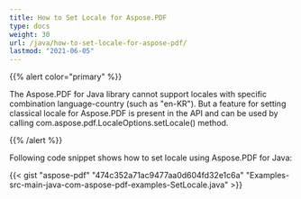 ```yaml
---
title: How to Set Locale for Aspose.PDF
type: docs
weight: 30
url: /java/how-to-set-locale-for-aspose-pdf/
lastmod: "2021-06-05"
---
```


{{% alert color="primary" %}}

The Aspose.PDF for Java library cannot support locales with specific combination language-country (such as "en-KR"). But a feature for setting classical locale for Aspose.PDF is present in the API and can be used by calling com.aspose.pdf.LocaleOptions.setLocale() method.

{{% /alert %}}

Following code snippet shows how to set locale using Aspose.PDF for Java:

{{< gist "aspose-pdf" "474c352a71ac9477aa0d604fd32e1c6a" "Examples-src-main-java-com-aspose-pdf-examples-SetLocale.java" >}}
